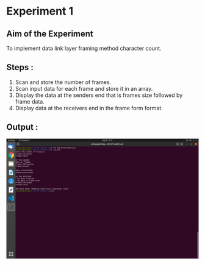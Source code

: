 # Experiment 1

## Aim of the Experiment
To implement data link layer framing method character count.

## Steps :
1. Scan and store the number of frames.
2. Scan input data for each frame and store it in an array.
3. Display the data at the senders end that is frames size followed by frame data.
4. Display data at the receivers end in the frame form format.

## Output :

![output](output_characterCount.png)
